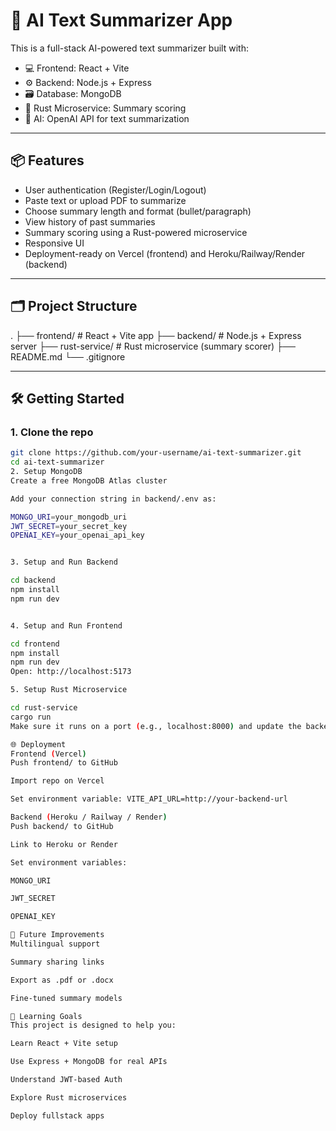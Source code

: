 # 🧠 AI Text Summarizer App

This is a full-stack AI-powered text summarizer built with:

- 💻 Frontend: React + Vite
- ⚙️ Backend: Node.js + Express
- 🗃️ Database: MongoDB
- 🚀 Rust Microservice: Summary scoring
- 🤖 AI: OpenAI API for text summarization

---

## 📦 Features

- User authentication (Register/Login/Logout)
- Paste text or upload PDF to summarize
- Choose summary length and format (bullet/paragraph)
- View history of past summaries
- Summary scoring using a Rust-powered microservice
- Responsive UI
- Deployment-ready on Vercel (frontend) and Heroku/Railway/Render (backend)

---

## 🗂️ Project Structure

.
├── frontend/ # React + Vite app
├── backend/ # Node.js + Express server
├── rust-service/ # Rust microservice (summary scorer)
├── README.md
└── .gitignore



---

## 🛠️ Getting Started

### 1. Clone the repo

```bash
git clone https://github.com/your-username/ai-text-summarizer.git
cd ai-text-summarizer
2. Setup MongoDB
Create a free MongoDB Atlas cluster

Add your connection string in backend/.env as:

MONGO_URI=your_mongodb_uri
JWT_SECRET=your_secret_key
OPENAI_KEY=your_openai_api_key


3. Setup and Run Backend

cd backend
npm install
npm run dev


4. Setup and Run Frontend

cd frontend
npm install
npm run dev
Open: http://localhost:5173

5. Setup Rust Microservice

cd rust-service
cargo run
Make sure it runs on a port (e.g., localhost:8000) and update the backend to call it.

🌐 Deployment
Frontend (Vercel)
Push frontend/ to GitHub

Import repo on Vercel

Set environment variable: VITE_API_URL=http://your-backend-url

Backend (Heroku / Railway / Render)
Push backend/ to GitHub

Link to Heroku or Render

Set environment variables:

MONGO_URI

JWT_SECRET

OPENAI_KEY

🧪 Future Improvements
Multilingual support

Summary sharing links

Export as .pdf or .docx

Fine-tuned summary models

🧠 Learning Goals
This project is designed to help you:

Learn React + Vite setup

Use Express + MongoDB for real APIs

Understand JWT-based Auth

Explore Rust microservices

Deploy fullstack apps